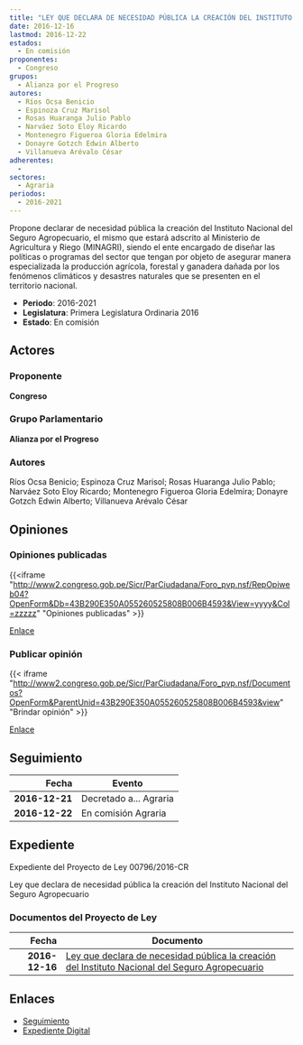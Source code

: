 ```yaml
---
title: "LEY QUE DECLARA DE NECESIDAD PÚBLICA LA CREACIÓN DEL INSTITUTO NACIONAL DEL SEGURO AGROPECUARIO"
date: 2016-12-16
lastmod: 2016-12-22
estados: 
  - En comisión
proponentes: 
  - Congreso
grupos: 
  - Alianza por el Progreso
autores: 
  - Ríos Ocsa Benicio
  - Espinoza Cruz Marisol
  - Rosas Huaranga Julio Pablo
  - Narváez Soto Eloy Ricardo
  - Montenegro Figueroa Gloria Edelmira
  - Donayre Gotzch Edwin Alberto
  - Villanueva Arévalo César
adherentes: 
  - 
sectores: 
  - Agraria
periodos: 
  - 2016-2021
---
```


Propone declarar de necesidad pública la creación del Instituto Nacional del Seguro Agropecuario, el mismo que estará adscrito al Ministerio de Agricultura y Riego (MINAGRI), siendo el ente encargado de diseñar las políticas o programas del sector que tengan por objeto de asegurar manera especializada la producción agrícola, forestal y ganadera dañada por los fenómenos climáticos y desastres naturales que se presenten en el territorio nacional.

- **Periodo**: 2016-2021
- **Legislatura**: Primera Legislatura Ordinaria 2016
- **Estado**: En comisión

## Actores

### Proponente

**Congreso**

### Grupo Parlamentario

**Alianza por el Progreso**

### Autores

Ríos Ocsa Benicio; Espinoza Cruz Marisol; Rosas Huaranga Julio Pablo; Narváez Soto Eloy Ricardo; Montenegro Figueroa Gloria Edelmira; Donayre Gotzch Edwin Alberto; Villanueva Arévalo César


## Opiniones

### Opiniones publicadas

{{<iframe "http://www2.congreso.gob.pe/Sicr/ParCiudadana/Foro_pvp.nsf/RepOpiweb04?OpenForm&Db=43B290E350A055260525808B006B4593&View=yyyy&Col=zzzzz" "Opiniones publicadas" >}}

[Enlace](http://www2.congreso.gob.pe/Sicr/ParCiudadana/Foro_pvp.nsf/RepOpiweb04?OpenForm&Db=43B290E350A055260525808B006B4593&View=yyyy&Col=zzzzz)
### Publicar opinión

{{< iframe "http://www2.congreso.gob.pe/Sicr/ParCiudadana/Foro_pvp.nsf/Documentos?OpenForm&ParentUnid=43B290E350A055260525808B006B4593&view" "Brindar opinión" >}}

[Enlace](http://www2.congreso.gob.pe/Sicr/ParCiudadana/Foro_pvp.nsf/Documentos?OpenForm&ParentUnid=43B290E350A055260525808B006B4593&view)

## Seguimiento

| Fecha | Evento |
|------:|--------|
| **2016-12-21** | Decretado a... Agraria|
| **2016-12-22** | En comisión Agraria|


## Expediente

Expediente del Proyecto de Ley 00796/2016-CR

Ley que declara de necesidad pública la creación del Instituto Nacional del Seguro Agropecuario


### Documentos del Proyecto de Ley

| Fecha | Documento |
|------:|--------|
| **2016-12-16** | [Ley que declara de necesidad pública la creación del Instituto Nacional del Seguro Agropecuario](http://www.leyes.congreso.gob.pe/Documentos/2016_2021/Proyectos_de_Ley_y_de_Resoluciones_Legislativas/PL0079620161216..pdf) |

## Enlaces 

- [Seguimiento](http://www2.congreso.gob.pe/Sicr/TraDocEstProc/CLProLey2016.nsf/f7fff46988ca05b1052578e100829cc7/c014d7092cc7d83e0525808b0069791b?OpenDocument)
- [Expediente Digital](http://www2.congreso.gob.pehttp://www2.congreso.gob.pe/Sicr/TraDocEstProc/CLProLey2016.nsf/f7fff46988ca05b1052578e100829cc7/c014d7092cc7d83e0525808b0069791b?OpenDocument&Click=05257FB7005EB655.eb71d0cf91d8294e05256cdf006b5706/$Body/0.1C6C)
